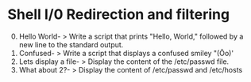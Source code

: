 # Shell I/0 Redirection and filtering
0. Hello World- > Write a script that prints "Hello, World," followed by a new line to the standard output.
1. Confused- > Write a script that displays a confused smiley "(Ôo)'
2. Lets display a file- > Display the content of the /etc/passwd file.
3. What about 2?- > Display the content of /etc/passwd and /etc/hosts
